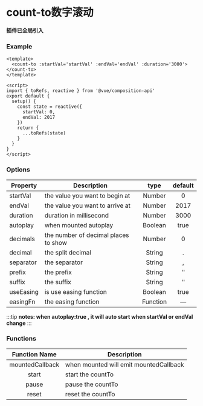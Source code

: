 # count-to数字滚动

**插件已全局引入**

### Example

```vue
<template>
  <count-to :startVal='startVal' :endVal='endVal' :duration='3000'></count-to>
</template>

<script>
import { toRefs, reactive } from '@vue/composition-api'
export default {
  setup() {
    const state = reactive({
      startVal: 0,
      endVal: 2017
    })
    return {
      ...toRefs(state)
    }
  }
}
</script>
```

### Options

|    Property    |    Description   |   type   | default |
| -----------------  | ---------------- | :--------: | :----------: |
| startVal       | the value you want to begin at |Number| 0 |
| endVal         | the value you want to arrive at |Number | 2017 |
| duration  | duration in millisecond | Number | 3000 |
| autoplay     | when mounted autoplay | Boolean | true |
| decimals     | the number of decimal places to show | Number | 0 |
| decimal     | the split decimal | String | . |
| separator     | the separator | String | , |
| prefix     | the prefix | String | '' |
| suffix     | the suffix | String | '' |
| useEasing     | is use easing function | Boolean | true |
| easingFn     | the easing function | Function | — |

:::tip
**notes: when autoplay:true , it will auto start when startVal or endVal change**
:::

### Functions

| Function Name | Description   |
| :--------:   | -----  |
|    mountedCallback    |  when mounted will emit  mountedCallback  |
|    start    |  start the countTo  |
|    pause   |  pause  the countTo |
|    reset    |  reset  the countTo |
